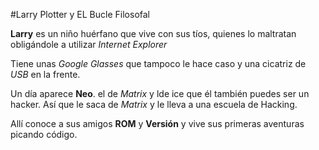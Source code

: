 #Larry Plotter y EL Bucle Filosofal

**Larry** es un niño huérfano que vive con sus tíos, quienes lo maltratan obligándole a 
utilizar *Internet Explorer*

Tiene unas *Google Glasses* que tampoco le hace caso y una cicatriz de *USB* en la frente.

Un día aparece **Neo**. el de *Matrix* y lde ice que él también puedes ser un hacker. Así 
que le saca de *Matrix* y le lleva a una escuela de Hacking.

Allí conoce a sus amigos **ROM** y **Versión** y vive sus primeras aventuras picando código.
